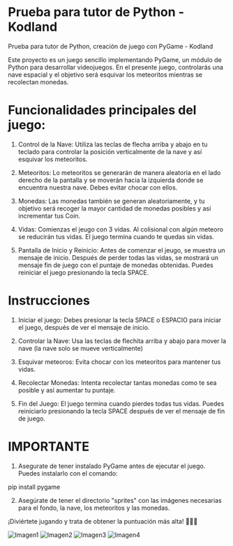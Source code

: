 # Prueba para tutor de Python - Kodland
Prueba para tutor de Python, creación de juego con PyGame - Kodland

Este proyecto es un juego sencillo implementando PyGame, un módulo de Python para desarrollar videojuegos. En el presente juego, controlarás una nave espacial y el objetivo será esquivar los meteoritos mientras se recolectan monedas.

# Funcionalidades principales del juego:

1. Control de la Nave: Utiliza las teclas de flecha arriba y abajo en tu teclado para controlar la posición verticalmente de la nave y así esquivar los meteoritos.
   
2. Meteoritos: Lo meteoritos se generarán de manera aleatoria en el lado derecho de la pantalla y se moverán hacia la izquierda donde se encuentra nuestra nave. Debes evitar chocar con ellos.

3. Monedas: Las monedas también se generan aleatoriamente, y tu objetivo será recoger la mayor cantidad de monedas posibles y así incrementar tus Coin.

4. Vidas: Comienzas el jeugo con 3 vidas. Al colisional con algún meteoro se reducirán tus vidas. El juego termina cuando te quedas sin vidas.

5. Pantalla de Inicio y Reinicio: Antes de comenzar el jeugo, se muestra un mensaje de inicio. Después de perder todas las vidas, se mostrará un mensaje fin de juego con el puntaje de monedas obtenidas. Puedes reiniciar el juego presionando la tecla SPACE.

 # Instrucciones

 1. Iniciar el juego: Debes presionar la tecla SPACE o ESPACIO para iniciar el juego, después de ver el mensaje de inicio.

 2. Controlar la Nave: Usa las teclas de flechita arriba y abajo para mover la nave (la nave solo se mueve verticalmente)

 3. Esquivar meteoros: Evita chocar con los meteoritos para mantener tus vidas.

 4. Recolectar Monedas: Intenta recolectar tantas monedas como te sea posible y así aumentar tu puntaje.

 5. Fin del Juego: El juego termina cuando pierdes todas tus vidas. Puedes reiniciarlo presionando la tecla SPACE después de ver el mensaje de fin de juego.

# IMPORTANTE
1. Asegurate de tener instalado PyGame antes de ejecutar el juego. Puedes instalarlo con el comando: 

pip install pygame

2. Asegúrate de tener el directorio "sprites" con las imágenes necesarias para el fondo, la nave, los meteoritos y las monedas.

¡Diviértete jugando y trata de obtener la puntuación más alta! 🚀💎🌌

![Imagen1](assets/91639005/8de66795-814d-422f-8266-0ea8c5b5eab9)
![Imagen2](assets/91639005/2e8573c2-108c-4028-83d9-fe473e36a084)
![Imagen3](assets/91639005/e13d4924-c094-4dc8-a888-24a3fed884dd)
![Imagen4](assets/91639005/f8b3af30-49e4-46d5-87f4-3769aae54383)


